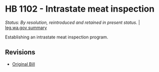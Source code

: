 # HB 1102 - Intrastate meat inspection
*Status: By resolution, reintroduced and retained in present status.* | [leg.wa.gov summary](https://app.leg.wa.gov/billsummary?BillNumber=1102&Year=2021)

Establishing an intrastate meat inspection program.

## Revisions
* [Original Bill](1/)